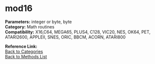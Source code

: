 # mod16

**Parameters:** integer or byte, byte  
**Category:** Math routines  
**Compatibility:** X16,C64, MEGA65, PLUS4, C128, VIC20, NES, OK64, PET, ATARI2600, APPLEII, SNES, ORIC, BBCM, ACORN, ATARI800  

**Reference Link:**  
[Back to Categories](../categories/math_routines.md)  
[Back to Methods List](../../SUMMARY.md)
